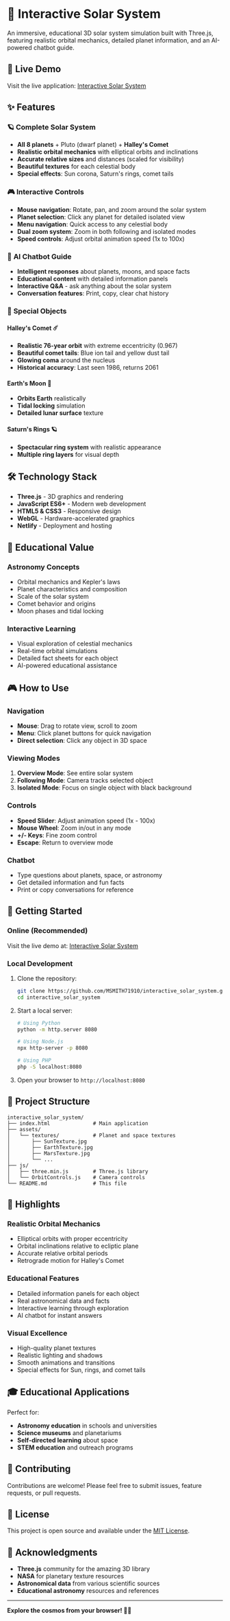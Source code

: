 # 🌌 Interactive Solar System

An immersive, educational 3D solar system simulation built with Three.js, featuring realistic orbital mechanics, detailed planet information, and an AI-powered chatbot guide.

## 🚀 Live Demo

Visit the live application: [Interactive Solar System](https://educationalinteractivesolarsystem.netlify.app/)

## ✨ Features

### 🪐 **Complete Solar System**
- **All 8 planets** + Pluto (dwarf planet) + **Halley's Comet**
- **Realistic orbital mechanics** with elliptical orbits and inclinations
- **Accurate relative sizes** and distances (scaled for visibility)
- **Beautiful textures** for each celestial body
- **Special effects**: Sun corona, Saturn's rings, comet tails

### 🎮 **Interactive Controls**
- **Mouse navigation**: Rotate, pan, and zoom around the solar system
- **Planet selection**: Click any planet for detailed isolated view
- **Menu navigation**: Quick access to any celestial body
- **Dual zoom system**: Zoom in both following and isolated modes
- **Speed controls**: Adjust orbital animation speed (1x to 100x)

### 🤖 **AI Chatbot Guide**
- **Intelligent responses** about planets, moons, and space facts
- **Educational content** with detailed information panels
- **Interactive Q&A** - ask anything about the solar system
- **Conversation features**: Print, copy, clear chat history

### 🌟 **Special Objects**

#### **Halley's Comet** ☄️
- **Realistic 76-year orbit** with extreme eccentricity (0.967)
- **Beautiful comet tails**: Blue ion tail and yellow dust tail
- **Glowing coma** around the nucleus
- **Historical accuracy**: Last seen 1986, returns 2061

#### **Earth's Moon** 🌙
- **Orbits Earth** realistically
- **Tidal locking** simulation
- **Detailed lunar surface** texture

#### **Saturn's Rings** 🪐
- **Spectacular ring system** with realistic appearance
- **Multiple ring layers** for visual depth

## 🛠️ Technology Stack

- **Three.js** - 3D graphics and rendering
- **JavaScript ES6+** - Modern web development
- **HTML5 & CSS3** - Responsive design
- **WebGL** - Hardware-accelerated graphics
- **Netlify** - Deployment and hosting

## 🎯 Educational Value

### **Astronomy Concepts**
- Orbital mechanics and Kepler's laws
- Planet characteristics and composition
- Scale of the solar system
- Comet behavior and origins
- Moon phases and tidal locking

### **Interactive Learning**
- Visual exploration of celestial mechanics
- Real-time orbital simulations
- Detailed fact sheets for each object
- AI-powered educational assistance

## 🎮 How to Use

### **Navigation**
- **Mouse**: Drag to rotate view, scroll to zoom
- **Menu**: Click planet buttons for quick navigation
- **Direct selection**: Click any object in 3D space

### **Viewing Modes**
1. **Overview Mode**: See entire solar system
2. **Following Mode**: Camera tracks selected object
3. **Isolated Mode**: Focus on single object with black background

### **Controls**
- **Speed Slider**: Adjust animation speed (1x - 100x)
- **Mouse Wheel**: Zoom in/out in any mode
- **+/- Keys**: Fine zoom control
- **Escape**: Return to overview mode

### **Chatbot**
- Type questions about planets, space, or astronomy
- Get detailed information and fun facts
- Print or copy conversations for reference

## 🚀 Getting Started

### **Online (Recommended)**
Visit the live demo at: [Interactive Solar System](https://your-netlify-url.netlify.app)

### **Local Development**
1. Clone the repository:
   ```bash
   git clone https://github.com/MSMITH71910/interactive_solar_system.git
   cd interactive_solar_system
   ```

2. Start a local server:
   ```bash
   # Using Python
   python -m http.server 8080
   
   # Using Node.js
   npx http-server -p 8080
   
   # Using PHP
   php -S localhost:8080
   ```

3. Open your browser to `http://localhost:8080`

## 📁 Project Structure

```
interactive_solar_system/
├── index.html              # Main application
├── assets/
│   └── textures/           # Planet and space textures
│       ├── SunTexture.jpg
│       ├── EarthTexture.jpg
│       ├── MarsTexture.jpg
│       └── ...
├── js/
│   ├── three.min.js        # Three.js library
│   └── OrbitControls.js    # Camera controls
└── README.md               # This file
```

## 🌟 Highlights

### **Realistic Orbital Mechanics**
- Elliptical orbits with proper eccentricity
- Orbital inclinations relative to ecliptic plane
- Accurate relative orbital periods
- Retrograde motion for Halley's Comet

### **Educational Features**
- Detailed information panels for each object
- Real astronomical data and facts
- Interactive learning through exploration
- AI chatbot for instant answers

### **Visual Excellence**
- High-quality planet textures
- Realistic lighting and shadows
- Smooth animations and transitions
- Special effects for Sun, rings, and comet tails

## 🎓 Educational Applications

Perfect for:
- **Astronomy education** in schools and universities
- **Science museums** and planetariums
- **Self-directed learning** about space
- **STEM education** and outreach programs

## 🤝 Contributing

Contributions are welcome! Please feel free to submit issues, feature requests, or pull requests.

## 📄 License

This project is open source and available under the [MIT License](LICENSE).

## 🙏 Acknowledgments

- **Three.js** community for the amazing 3D library
- **NASA** for planetary texture resources
- **Astronomical data** from various scientific sources
- **Educational astronomy** resources and references

---

**Explore the cosmos from your browser! 🌌✨**
